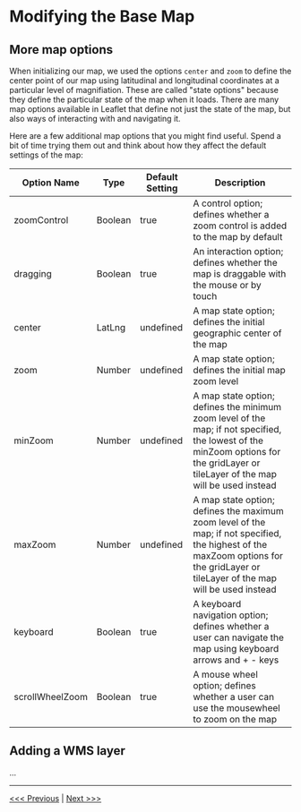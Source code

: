 # Modifying the Base Map

## More map options

When initializing our map, we used the options ```center``` and ```zoom``` to define the center point of our map using latitudinal and longitudinal coordinates at a particular level of magnifiation. These are called "state options" because they define the particular state of the map when it loads. There are many map options available in Leaflet that define not just the state of the map, but also ways of interacting with and navigating it. 

Here are a few additional map options that you might find useful. Spend a bit of time trying them out and think about how they affect the default settings of the map:

| Option Name | Type | Default Setting | Description |
| ----------- | ---- | --------------- | ----------- |
| zoomControl | Boolean | true | A control option; defines whether a zoom control is added to the map by default |
| dragging | Boolean | true | An interaction option; defines whether the map is draggable with the mouse or by touch |
| center | LatLng | undefined | A map state option; defines the initial geographic center of the map |
| zoom | Number | undefined | A map state option; defines the initial map zoom level |
| minZoom | Number | undefined | A map state option; defines the minimum zoom level of the map; if not specified, the lowest of the minZoom options for the gridLayer or tileLayer of the map will be used instead |
| maxZoom | Number | undefined | A map state option; defines the maximum zoom level of the map; if not specified, the highest of the maxZoom options for the gridLayer or tileLayer of the map will be used instead |
| keyboard | Boolean | true | A keyboard navigation option; defines whether a user can navigate the map using keyboard arrows and + - keys |
| scrollWheelZoom | Boolean | true | A mouse wheel option; defines whether a user can use the mousewheel to zoom on the map |

## Adding a WMS layer

...

---

[<<< Previous](02-prep.md) | [Next >>>]()

